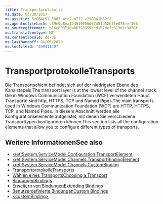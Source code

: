 ```yaml
---
title: Transportprotokolle
ms.date: 03/30/2017
ms.assetid: 5c064c51-5863-4fe7-a772-e298841b62ff
ms.openlocfilehash: c89e0b8ea124919956d07d51b52bf6e878eef166
ms.sourcegitcommit: b16c00371ea06398859ecd157defc81301c9070f
ms.translationtype: MT
ms.contentlocale: de-DE
ms.lasthandoff: 06/06/2020
ms.locfileid: "69941149"
---
```

# <a name="transports"></a><span data-ttu-id="598e7-102">Transportprotokolle</span><span class="sxs-lookup"><span data-stu-id="598e7-102">Transports</span></span>
<span data-ttu-id="598e7-103">Die Transportschicht befindet sich auf der niedrigsten Ebene des Kanalstapels.</span><span class="sxs-lookup"><span data-stu-id="598e7-103">The transport layer is at the lowest level of the channel stack.</span></span> <span data-ttu-id="598e7-104">Die in Windows Communication Foundation (WCF) verwendeten Haupt Transporte sind http, HTTPS, TCP und Named Pipes.</span><span class="sxs-lookup"><span data-stu-id="598e7-104">The main transports used in Windows Communication Foundation (WCF) are HTTP, HTTPS, TCP, and Named Pipes.</span></span> <span data-ttu-id="598e7-105">In diesem Abschnitt werden alle Konfigurationselemente aufgelistet, mit denen Sie verschiedene Transporttypen konfigurieren können.</span><span class="sxs-lookup"><span data-stu-id="598e7-105">This section lists all the configuration elements that allow you to configure different types of transports.</span></span>  
  
## <a name="see-also"></a><span data-ttu-id="598e7-106">Weitere Informationen</span><span class="sxs-lookup"><span data-stu-id="598e7-106">See also</span></span>

- <xref:System.ServiceModel.Configuration.TransportElement>
- <xref:System.ServiceModel.Channels.TransportBindingElement>
- <xref:System.ServiceModel.Channels.CustomBinding>
- [<span data-ttu-id="598e7-107">Transportprotokolle</span><span class="sxs-lookup"><span data-stu-id="598e7-107">Transports</span></span>](../../../wcf/feature-details/transports.md)
- [<span data-ttu-id="598e7-108">Wählen eines Transports</span><span class="sxs-lookup"><span data-stu-id="598e7-108">Choosing a Transport</span></span>](../../../wcf/feature-details/choosing-a-transport.md)
- [<span data-ttu-id="598e7-109">Bindungen</span><span class="sxs-lookup"><span data-stu-id="598e7-109">Bindings</span></span>](../../../wcf/bindings.md)
- [<span data-ttu-id="598e7-110">Erweitern von Bindungen</span><span class="sxs-lookup"><span data-stu-id="598e7-110">Extending Bindings</span></span>](../../../wcf/extending/extending-bindings.md)
- [<span data-ttu-id="598e7-111">Benutzerdefinierte Bindungen</span><span class="sxs-lookup"><span data-stu-id="598e7-111">Custom Bindings</span></span>](../../../wcf/extending/custom-bindings.md)
- [\<customBinding>](custombinding.md)
